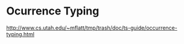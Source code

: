 
# Ocurrence Typing 
http://www.cs.utah.edu/~mflatt/tmp/trash/doc/ts-guide/occurrence-typing.html


